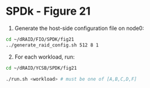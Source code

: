 # SPDk - Figure 21

1. Generate the host-side configuration file on node0:
```Bash
cd ~/dRAID/FIO/SPDK/fig21
../generate_raid_config.sh 512 8 1
```

2. For each workload, run:
```Bash
cd ~/dRAID/YCSB/SPDK/fig21

./run.sh <workload> # must be one of [A,B,C,D,F]
```